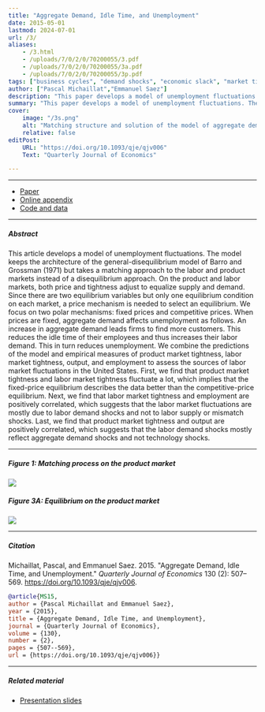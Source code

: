 ```yaml
---
title: "Aggregate Demand, Idle Time, and Unemployment" 
date: 2015-05-01
lastmod: 2024-07-01
url: /3/
aliases:
    - /3.html
    - /uploads/7/0/2/0/70200055/3.pdf
    - /uploads/7/0/2/0/70200055/3a.pdf
    - /uploads/7/0/2/0/70200055/3p.pdf
tags: ["business cycles", "demand shocks", "economic slack", "market tightness", "matching model", "price rigidity", "unemployment", "wage rigidity"]
author: ["Pascal Michaillat","Emmanuel Saez"]
description: "This paper develops a model of unemployment fluctuations in which the labor and product markets have a matching structure. Published in QJE, 2015." 
summary: "This paper develops a model of unemployment fluctuations. The innovation is to represent the labor and product markets with a matching structure. The model simultaneously features Keynesian unemployment, classical unemployment, and frictional unemployment." 
cover:
    image: "/3s.png"
    alt: "Matching structure and solution of the model of aggregate demand and idle time"
    relative: false
editPost:
    URL: "https://doi.org/10.1093/qje/qjv006"
    Text: "Quarterly Journal of Economics"

---
```


---

+ [Paper](/3.pdf)
+ [Online appendix](/3a.pdf)
+ [Code and data](https://github.com/pmichaillat/aggregate-demand)

---

##### Abstract

This article develops a model of unemployment fluctuations. The model keeps the architecture of the general-disequilibrium model of Barro and Grossman (1971) but takes a matching approach to the labor and product markets instead of a disequilibrium approach. On the product and labor markets, both price and tightness adjust to equalize supply and demand. Since there are two equilibrium variables but only one equilibrium condition on each market, a price mechanism is needed to select an equilibrium. We focus on two polar mechanisms: fixed prices and competitive prices. When prices are fixed, aggregate demand affects unemployment as follows. An increase in aggregate demand leads firms to find more customers. This reduces the idle time of their employees and thus increases their labor demand. This in turn reduces unemployment. We combine the predictions of the model and empirical measures of product market tightness, labor market tightness, output, and employment to assess the sources of labor market fluctuations in the United States. First, we find that product market tightness and labor market tightness fluctuate a lot, which implies that the fixed-price equilibrium describes the data better than the competitive-price equilibrium. Next, we find that labor market tightness and employment are positively correlated, which suggests that the labor market fluctuations are mostly due to labor demand shocks and not to labor supply or mismatch shocks. Last, we find that product market tightness and output are positively correlated, which suggests that the labor demand shocks mostly reflect aggregate demand shocks and not technology shocks.

---

##### Figure 1:  Matching process on the product market

![](/3a.png)

##### Figure 3A:  Equilibrium on the product market

![](/3b.png)

---

##### Citation

Michaillat, Pascal, and Emmanuel Saez. 2015. "Aggregate Demand, Idle Time, and Unemployment." *Quarterly Journal of Economics* 130 (2): 507–569. https://doi.org/10.1093/qje/qjv006.

```BibTeX
@article{MS15,
author = {Pascal Michaillat and Emmanuel Saez},
year = {2015},
title = {Aggregate Demand, Idle Time, and Unemployment},
journal = {Quarterly Journal of Economics},
volume = {130},
number = {2},
pages = {507--569},
url = {https://doi.org/10.1093/qje/qjv006}}
```

---

##### Related material

+ [Presentation slides](/3p.pdf)